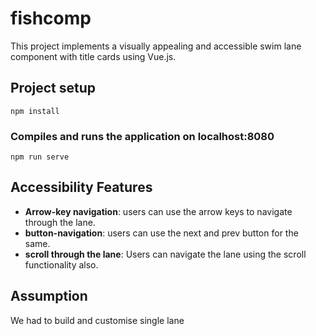 # fishcomp
This project implements a visually appealing and accessible swim lane component with title cards using Vue.js.

## Project setup
```
npm install
```

### Compiles and runs the application on localhost:8080
```
npm run serve
```
## Accessibility Features

- **Arrow-key navigation**: users can use the arrow keys to navigate through the lane.
- **button-navigation**: users can use the next and prev button for the same.
- **scroll through the lane**: Users can navigate the lane using the scroll functionality also.
## Assumption
We had to build and customise single lane
